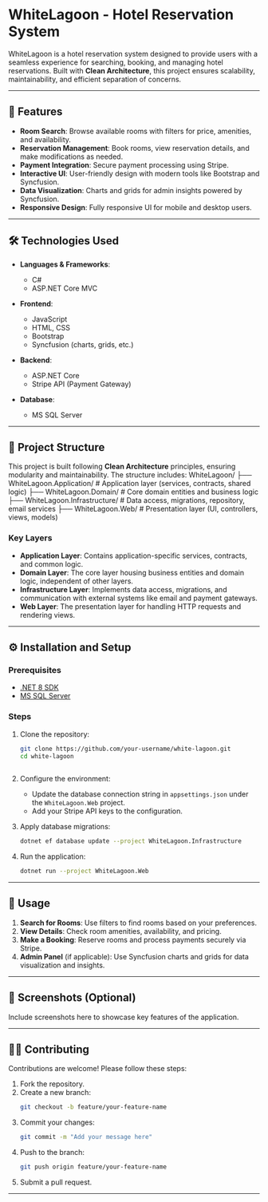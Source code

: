 # WhiteLagoon - Hotel Reservation System

WhiteLagoon is a hotel reservation system designed to provide users with a seamless experience for searching, booking, and managing hotel reservations. Built with **Clean Architecture**, this project ensures scalability, maintainability, and efficient separation of concerns.

---

## 🏨 Features

- **Room Search**: Browse available rooms with filters for price, amenities, and availability.
- **Reservation Management**: Book rooms, view reservation details, and make modifications as needed.
- **Payment Integration**: Secure payment processing using Stripe.
- **Interactive UI**: User-friendly design with modern tools like Bootstrap and Syncfusion.
- **Data Visualization**: Charts and grids for admin insights powered by Syncfusion.
- **Responsive Design**: Fully responsive UI for mobile and desktop users.

---

## 🛠️ Technologies Used

- **Languages & Frameworks**:  
  - C#  
  - ASP.NET Core MVC  

- **Frontend**:  
  - JavaScript  
  - HTML, CSS  
  - Bootstrap  
  - Syncfusion (charts, grids, etc.)

- **Backend**:  
  - ASP.NET Core  
  - Stripe API (Payment Gateway)  

- **Database**:  
  - MS SQL Server  

---

## 📂 Project Structure

This project is built following **Clean Architecture** principles, ensuring modularity and maintainability. The structure includes:
WhiteLagoon/ 
├── WhiteLagoon.Application/ # Application layer (services, contracts, shared logic) 
├── WhiteLagoon.Domain/ # Core domain entities and business logic 
├── WhiteLagoon.Infrastructure/ # Data access, migrations, repository, email services 
├── WhiteLagoon.Web/ # Presentation layer (UI, controllers, views, models)

### Key Layers

- **Application Layer**: Contains application-specific services, contracts, and common logic.  
- **Domain Layer**: The core layer housing business entities and domain logic, independent of other layers.  
- **Infrastructure Layer**: Implements data access, migrations, and communication with external systems like email and payment gateways.  
- **Web Layer**: The presentation layer for handling HTTP requests and rendering views.

---

## ⚙️ Installation and Setup

### Prerequisites

- [.NET 8 SDK](https://dotnet.microsoft.com/download/dotnet/8.0)
- [MS SQL Server](https://www.microsoft.com/en-us/sql-server/sql-server-downloads)
  
### Steps

1. Clone the repository:
   ```bash
   git clone https://github.com/your-username/white-lagoon.git
   cd white-lagoon
  
2. Configure the environment:
   - Update the database connection string in `appsettings.json` under the `WhiteLagoon.Web` project.
   - Add your Stripe API keys to the configuration.

3. Apply database migrations:
   ```bash
   dotnet ef database update --project WhiteLagoon.Infrastructure
   ```

4. Run the application:
   ```bash
   dotnet run --project WhiteLagoon.Web
   ```

---

## 🚀 Usage

1. **Search for Rooms**: Use filters to find rooms based on your preferences.
2. **View Details**: Check room amenities, availability, and pricing.
3. **Make a Booking**: Reserve rooms and process payments securely via Stripe.
4. **Admin Panel** (if applicable): Use Syncfusion charts and grids for data visualization and insights.

---

## 📸 Screenshots (Optional)

Include screenshots here to showcase key features of the application.

---

## 🧑‍💻 Contributing

Contributions are welcome! Please follow these steps:

1. Fork the repository.
2. Create a new branch:
   ```bash
   git checkout -b feature/your-feature-name
   ```
3. Commit your changes:
   ```bash
   git commit -m "Add your message here"
   ```
4. Push to the branch:
   ```bash
   git push origin feature/your-feature-name
   ```
5. Submit a pull request.

---
